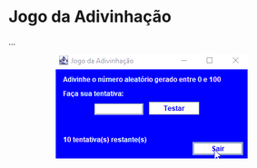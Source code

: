 # Jogo da Adivinhação

...

<div align="center">
  <img alt="readme" title="readme" src="./gif/readme.gif"/>
</div>